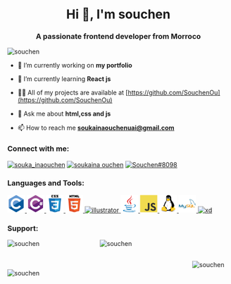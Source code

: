<h1 align="center">Hi 👋, I'm souchen</h1>
<h3 align="center">A passionate frontend developer from Morroco</h3>

<p align="left"> <img src="https://komarev.com/ghpvc/?username=souchen&label=Profile%20views&color=0e75b6&style=flat" alt="souchen" /> </p>

- 🔭 I’m currently working on **my portfolio**

- 🌱 I’m currently learning **React js**

- 👨‍💻 All of my projects are available at [https://github.com/SouchenOu](https://github.com/SouchenOu)

- 💬 Ask me about **html,css and js**

- 📫 How to reach me **soukainaouchenuai@gmail.com**

<h3 align="left">Connect with me:</h3>
<p align="left">
<a href="https://instagram.com/souka_inaouchen" target="blank"><img align="center" src="https://raw.githubusercontent.com/rahuldkjain/github-profile-readme-generator/master/src/images/icons/Social/instagram.svg" alt="souka_inaouchen" height="30" width="40" /></a>
<a href="https://www.youtube.com/c/soukaina ouchen" target="blank"><img align="center" src="https://raw.githubusercontent.com/rahuldkjain/github-profile-readme-generator/master/src/images/icons/Social/youtube.svg" alt="soukaina ouchen" height="30" width="40" /></a>
<a href="https://discord.gg/Souchen#8098" target="blank"><img align="center" src="https://raw.githubusercontent.com/rahuldkjain/github-profile-readme-generator/master/src/images/icons/Social/discord.svg" alt="Souchen#8098" height="30" width="40" /></a>
</p>

<h3 align="left">Languages and Tools:</h3>
<p align="left"> <a href="https://www.cprogramming.com/" target="_blank" rel="noreferrer"> <img src="https://raw.githubusercontent.com/devicons/devicon/master/icons/c/c-original.svg" alt="c" width="40" height="40"/> </a> <a href="https://www.w3schools.com/cs/" target="_blank" rel="noreferrer"> <img src="https://raw.githubusercontent.com/devicons/devicon/master/icons/csharp/csharp-original.svg" alt="csharp" width="40" height="40"/> </a> <a href="https://www.w3schools.com/css/" target="_blank" rel="noreferrer"> <img src="https://raw.githubusercontent.com/devicons/devicon/master/icons/css3/css3-original-wordmark.svg" alt="css3" width="40" height="40"/> </a> <a href="https://www.w3.org/html/" target="_blank" rel="noreferrer"> <img src="https://raw.githubusercontent.com/devicons/devicon/master/icons/html5/html5-original-wordmark.svg" alt="html5" width="40" height="40"/> </a> <a href="https://www.adobe.com/in/products/illustrator.html" target="_blank" rel="noreferrer"> <img src="https://www.vectorlogo.zone/logos/adobe_illustrator/adobe_illustrator-icon.svg" alt="illustrator" width="40" height="40"/> </a> <a href="https://www.java.com" target="_blank" rel="noreferrer"> <img src="https://raw.githubusercontent.com/devicons/devicon/master/icons/java/java-original.svg" alt="java" width="40" height="40"/> </a> <a href="https://developer.mozilla.org/en-US/docs/Web/JavaScript" target="_blank" rel="noreferrer"> <img src="https://raw.githubusercontent.com/devicons/devicon/master/icons/javascript/javascript-original.svg" alt="javascript" width="40" height="40"/> </a> <a href="https://www.linux.org/" target="_blank" rel="noreferrer"> <img src="https://raw.githubusercontent.com/devicons/devicon/master/icons/linux/linux-original.svg" alt="linux" width="40" height="40"/> </a> <a href="https://www.mysql.com/" target="_blank" rel="noreferrer"> <img src="https://raw.githubusercontent.com/devicons/devicon/master/icons/mysql/mysql-original-wordmark.svg" alt="mysql" width="40" height="40"/> </a> <a href="https://www.adobe.com/products/xd.html" target="_blank" rel="noreferrer"> <img src="https://cdn.worldvectorlogo.com/logos/adobe-xd.svg" alt="xd" width="40" height="40"/> </a> </p>

<h3 align="left">Support:</h3>
<p><a href="https://www.buymeacoffee.com/souchen"> <img align="left" src="https://cdn.buymeacoffee.com/buttons/v2/default-yellow.png" height="50" width="210" alt="souchen" /></a><a href="https://ko-fi.com/souchen"> <img align="left" src="https://cdn.ko-fi.com/cdn/kofi3.png?v=3" height="50" width="210" alt="souchen" /></a></p><br><br>

<p><img align="left" src="https://github-readme-stats.vercel.app/api/top-langs?username=souchen&show_icons=true&locale=en&layout=compact" alt="souchen" /></p>

<p>&nbsp;<img align="center" src="https://github-readme-stats.vercel.app/api?username=souchen&show_icons=true&locale=en" alt="souchen" /></p>
